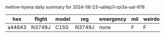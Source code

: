 mellow-hyena daily summary for 2024-06-23-vallejo1-rpi3a-uat-978

|hex|flight|model|reg|emergency|mil|weirdo|
|--|--|--|--|--|--|--|
|a44643|N3749J|C150|N3749J|none|F|F|
